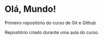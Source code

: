 # Olá, Mundo!
 Primeiro repositório do curso de Git e Github

 Repositório criado durante uma aula do curso.
